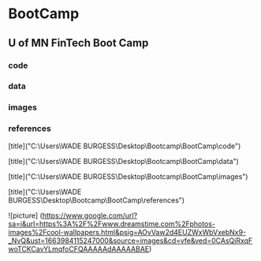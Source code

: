 # BootCamp
## U of MN FinTech Boot Camp
### code
### data
### images
### references


[title]("C:\Users\WADE BURGESS\Desktop\Bootcamp\BootCamp\code")

[title]("C:\Users\WADE BURGESS\Desktop\Bootcamp\BootCamp\data")

[title]("C:\Users\WADE BURGESS\Desktop\Bootcamp\BootCamp\images")

[title]("C:\Users\WADE BURGESS\Desktop\Bootcamp\BootCamp\references")

![picture] (https://www.google.com/url?sa=i&url=https%3A%2F%2Fwww.dreamstime.com%2Fphotos-images%2Fcool-wallpapers.html&psig=AOvVaw2d4EUZWxWbVxebNx9-_NvQ&ust=1663984115247000&source=images&cd=vfe&ved=0CAsQjRxqFwoTCKCavYLmqfoCFQAAAAAdAAAAABAE)